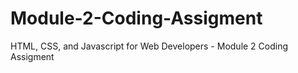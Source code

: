 # Module-2-Coding-Assigment
HTML, CSS, and Javascript for Web Developers - Module 2 Coding Assigment
